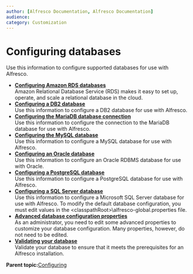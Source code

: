```yaml
---
author: [Alfresco Documentation, Alfresco Documentation]
audience: 
category: Customization
---
```


# Configuring databases

Use this information to configure supported databases for use with Alfresco.

-   **[Configuring Amazon RDS databases](../concepts/amazon-rds.md)**  
Amazon Relational Database Service \(RDS\) makes it easy to set up, operate, and scale a relational database in the cloud.  
-   **[Configuring a DB2 database](../tasks/db2-config.md)**  
Use this information to configure a DB2 database for use with Alfresco.
-   **[Configuring the MariaDB database connection](../concepts/mariadb-config.md)**  
Use this information to configure the connection to the MariaDB database for use with Alfresco.
-   **[Configuring the MySQL database](../tasks/mysql-config.md)**  
Use this information to configure a MySQL database for use with Alfresco.
-   **[Configuring an Oracle database](../tasks/oracledb-config.md)**  
Use this information to configure an Oracle RDBMS database for use with Oracle.
-   **[Configuring a PostgreSQL database](../tasks/postgresql-config.md)**  
Use this information to configure a PostgreSQL database for use with Alfresco.
-   **[Configuring a SQL Server database](../tasks/sqlserver-config.md)**  
Use this information to configure a Microsoft SQL Server database for use with Alfresco. To modify the default database configuration, you must edit values in the <classpathRoot\>\\alfresco-global.properties file.
-   **[Advanced database configuration properties](../concepts/db-config-properties.md)**  
As an administrator, you need to edit some advanced properties to customize your database configuration. Many properties, however, do not need to be edited.
-   **[Validating your database](../concepts/zeroday-database.md)**  
Validate your database to ensure that it meets the prerequisites for an Alfresco installation.

**Parent topic:**[Configuring](../concepts/ch-configuration.md)

